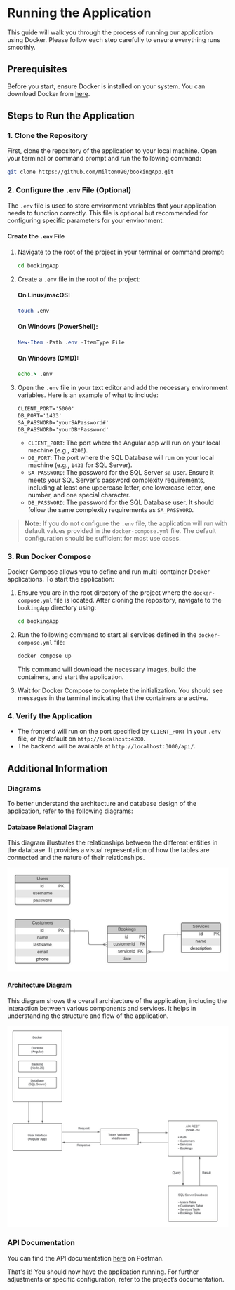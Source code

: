 # Running the Application

This guide will walk you through the process of running our application using Docker. Please follow each step carefully to ensure everything runs smoothly.

## Prerequisites

Before you start, ensure Docker is installed on your system. You can download Docker from [here](https://www.docker.com/products/docker-desktop).

## Steps to Run the Application

### 1. Clone the Repository

First, clone the repository of the application to your local machine. Open your terminal or command prompt and run the following command:


```bash
git clone https://github.com/Milton090/bookingApp.git
```

### 2. Configure the `.env` File (Optional)

The `.env` file is used to store environment variables that your application needs to function correctly. This file is optional but recommended for configuring specific parameters for your environment.

#### Create the `.env` File

1. Navigate to the root of the project in your terminal or command prompt:

    ```bash
    cd bookingApp
    ```

2. Create a `.env` file in the root of the project:

    #### On Linux/macOS:

    ```bash
    touch .env
    ```

    #### On Windows (PowerShell):

    ```powershell
    New-Item -Path .env -ItemType File
    ```

    #### On Windows (CMD):

    ```cmd
    echo.> .env
    ```

3. Open the `.env` file in your text editor and add the necessary environment variables. Here is an example of what to include:

    ```env
    CLIENT_PORT='5000'
    DB_PORT='1433'
    SA_PASSWORD='yourSAPassword#'
    DB_PASSWORD='yourDB*Password'
    ```

    - `CLIENT_PORT`: The port where the Angular app will run on your local machine (e.g., `4200`).
    - `DB_PORT`: The port where the SQL Database will run on your local machine (e.g., `1433` for SQL Server).
    - `SA_PASSWORD`: The password for the SQL Server `sa` user. Ensure it meets your SQL Server’s password complexity requirements, including at least one uppercase letter, one lowercase letter, one number, and one special character.
    - `DB_PASSWORD`: The password for the SQL Database user. It should follow the same complexity requirements as `SA_PASSWORD`.

> **Note:** If you do not configure the `.env` file, the application will run with default values provided in the `docker-compose.yml` file. The default configuration should be sufficient for most use cases.

### 3. Run Docker Compose

Docker Compose allows you to define and run multi-container Docker applications. To start the application:

1. Ensure you are in the root directory of the project where the `docker-compose.yml` file is located. After cloning the repository, navigate to the `bookingApp` directory using:

    ```bash
    cd bookingApp
    ```

2. Run the following command to start all services defined in the `docker-compose.yml` file:

    ```bash
    docker compose up
    ```

   This command will download the necessary images, build the containers, and start the application.

3. Wait for Docker Compose to complete the initialization. You should see messages in the terminal indicating that the containers are active.

### 4. Verify the Application

- The frontend will run on the port specified by `CLIENT_PORT` in your `.env` file, or by default on `http://localhost:4200`.
- The backend will be available at `http://localhost:3000/api/`.

## Additional Information

### Diagrams

To better understand the architecture and database design of the application, refer to the following diagrams:

#### Database Relational Diagram

This diagram illustrates the relationships between the different entities in the database. It provides a visual representation of how the tables are connected and the nature of their relationships.

![Database Relational Diagram](./databaseDiagram.jpeg)

#### Architecture Diagram

This diagram shows the overall architecture of the application, including the interaction between various components and services. It helps in understanding the structure and flow of the application.

![Architecture Diagram](./architectureDiagram.jpeg)


### API Documentation

You can find the API documentation [here](https://www.postman.com/aerospace-specialist-44844858/workspace/miltonramirezpublic/collection/33019708-7b1c2ccd-3d46-4c0f-92df-42b645af7d6f?action=share&creator=33019708) on Postman.

That's it! You should now have the application running. For further adjustments or specific configuration, refer to the project’s documentation.